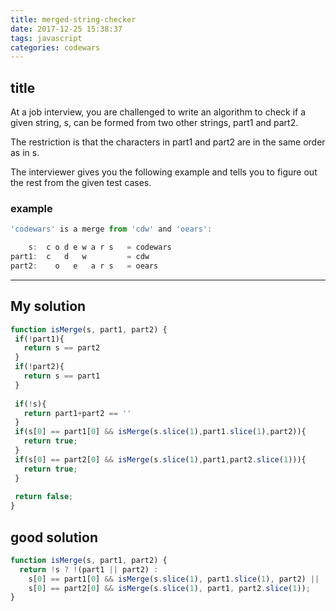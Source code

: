 ```yaml
---
title: merged-string-checker
date: 2017-12-25 15:38:37
tags: javascript
categories: codewars
---
```

## title
At a job interview, you are challenged to write an algorithm to check if a given string, s, can be formed from two other strings, part1 and part2.

The restriction is that the characters in part1 and part2 are in the same order as in s.

The interviewer gives you the following example and tells you to figure out the rest from the given test cases.

### example
```javascript
'codewars' is a merge from 'cdw' and 'oears':

    s:  c o d e w a r s   = codewars
part1:  c   d   w         = cdw
part2:    o   e   a r s   = oears
```
<!--### Notes:
Note that the Java version expects a return value of null for an empty string or null.-->
---
## My solution 

```javascript
function isMerge(s, part1, part2) {
 if(!part1){
   return s == part2
 }
 if(!part2){
   return s == part1
 }
 
 if(!s){
   return part1+part2 == ''
 }
 if(s[0] == part1[0] && isMerge(s.slice(1),part1.slice(1),part2)){
   return true;
 }
 if(s[0] == part2[0] && isMerge(s.slice(1),part1,part2.slice(1))){
   return true;
 }
 
 return false;
}

```


## good solution

```javascript
function isMerge(s, part1, part2) {
  return !s ? !(part1 || part2) :
    s[0] == part1[0] && isMerge(s.slice(1), part1.slice(1), part2) ||
    s[0] == part2[0] && isMerge(s.slice(1), part1, part2.slice(1));
}
```